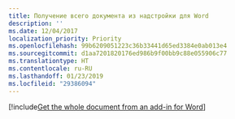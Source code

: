 ```yaml
---
title: Получение всего документа из надстройки для Word
description: ''
ms.date: 12/04/2017
localization_priority: Priority
ms.openlocfilehash: 99b6209051223c36b33441d65ed3384e0ab013e4
ms.sourcegitcommit: d1aa7201820176ed986b9f00bb9c88e055906c77
ms.translationtype: HT
ms.contentlocale: ru-RU
ms.lasthandoff: 01/23/2019
ms.locfileid: "29386094"
---
```

[!include[Get the whole document from an add-in for Word](../includes/file-get-the-whole-document-from-an-add-in-for-powerpoint-or-word.md)]
